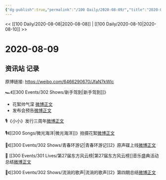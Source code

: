 ```yaml
---
{"dg-publish":true,"permalink":"/100 Daily/2020-08-09/","title":"2020-08-09","created":"2023-04-07T11:20:53.357+08:00","updated":"2023-04-07T11:21:34.274+08:00"}
---
```



<< [[100 Daily/2020-08-08\|2020-08-08]] | [[100 Daily/2020-08-10\|2020-08-10]] >>

# 2020-08-09

## 资讯站 记录

原博链接: https://weibo.com/6466290670/JfaN7kWIc

 🏎《[[300 Events/302 Shows/新手驾到\|新手驾到]]》
- 花絮帅气深 [微博正文](https://m.weibo.cn/6466290670/4536004238648935)
- 发布会预告[微博正文](https://m.weibo.cn/6466290670/4536041107887358)

🎙️《小小》发行三周年[微博正文](https://m.weibo.cn/6466290670/4536061550134887)

🎙️《[[200 Songs/微光海洋\|微光海洋]]》拍摄花絮[微博正文](https://m.weibo.cn/6466290670/4536015689357262)

🌺《[[300 Events/302 Shows/青春环游记\|青春环游记]]2》原声碟上线[微博正文](https://m.weibo.cn/6466290670/4536084044188609)

📜 [[300 Events/301 Lives/第27届东方风云榜\|第27届东方风云榜]]音乐盛典活动总结[微博正文](https://m.weibo.cn/6466290670/4536113858087098)

🎵《[[300 Events/302 Shows/流淌的歌声\|流淌的歌声]]2》第四期总结[微博正文](https://m.weibo.cn/6466290670/4536115367252531)
